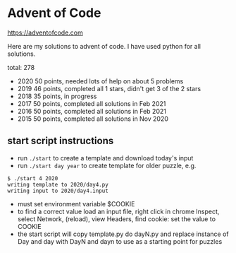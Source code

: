 Advent of Code
==============

https://adventofcode.com

Here are my solutions to advent of code.  I have used python for all
solutions.

total: 278

- 2020 50 points, needed lots of help on about 5 problems
- 2019 46 points, completed all 1 stars, didn't get 3 of the 2 stars
- 2018 35 points, in progress
- 2017 50 points, completed all solutions in Feb 2021
- 2016 50 points, completed all solutions in Feb 2021
- 2015 50 points, completed all solutions in Nov 2020

## start script instructions

- run `./start` to create a template and download today's input
- run `./start day year` to create template for older puzzle, e.g.
```
$ ./start 4 2020
writing template to 2020/day4.py
writing input to 2020/day4.input
```
- must set environment variable $COOKIE
- to find a correct value load an input file, right click in chrome Inspect, select Network, (reload), view Headers, find cookie: set the value to COOKIE
- the start script will copy template.py do dayN.py and replace instance of Day and day with DayN and dayn to use as a starting point for puzzles
